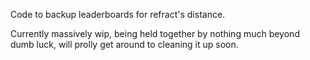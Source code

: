 Code to backup leaderboards for refract's distance.

Currently massively wip, being held together by nothing much beyond dumb luck, will prolly get around to cleaning it up soon.
